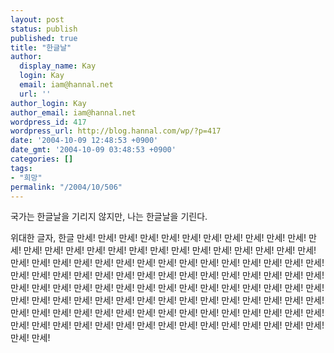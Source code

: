 ```yaml
---
layout: post
status: publish
published: true
title: "한글날"
author:
  display_name: Kay
  login: Kay
  email: iam@hannal.net
  url: ''
author_login: Kay
author_email: iam@hannal.net
wordpress_id: 417
wordpress_url: http://blog.hannal.com/wp/?p=417
date: '2004-10-09 12:48:53 +0900'
date_gmt: '2004-10-09 03:48:53 +0900'
categories: []
tags:
- "희망"
permalink: "/2004/10/506"
---
```

<p>국가는 한글날을 기리지 않지만, 나는 한글날을 기린다.</p>
<p>위대한 글자, 한글 만세! 만세! 만세! 만세! 만세! 만세! 만세! 만세! 만세! 만세! 만세! 만세! 만세! 만세! 만세! 만세! 만세! 만세! 만세! 만세! 만세! 만세! 만세! 만세! 만세! 만세! 만세! 만세! 만세! 만세! 만세! 만세! 만세! 만세! 만세! 만세! 만세! 만세! 만세! 만세! 만세! 만세! 만세! 만세! 만세! 만세! 만세! 만세! 만세! 만세! 만세! 만세! 만세! 만세! 만세! 만세! 만세! 만세! 만세! 만세! 만세! 만세! 만세! 만세! 만세! 만세! 만세! 만세! 만세! 만세! 만세! 만세! 만세! 만세! 만세! 만세! 만세! 만세! 만세! 만세! 만세! 만세! 만세! 만세! 만세! 만세! 만세! 만세! 만세! 만세! 만세! 만세! 만세! 만세! 만세! 만세! 만세! 만세! 만세! 만세! 만세! 만세! 만세! 만세! 만세! 만세! 만세! 만세! 만세! 만세! 만세! 만세! 만세! 만세! 만세! 만세! 만세! 만세!</p>
